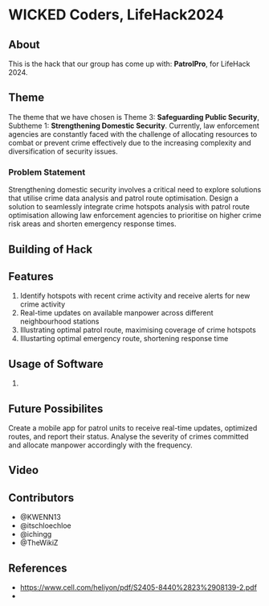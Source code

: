 # WICKED Coders, LifeHack2024
## About 
This is the hack that our group has come up with: **PatrolPro**, for LifeHack 2024.

## Theme
The theme that we have chosen is Theme 3: **Safeguarding Public Security**, Subtheme 1: **Strengthening Domestic Security**.
Currently, law enforcement agencies are constantly faced with the challenge of allocating resources to combat or prevent crime effectively due to the increasing complexity and diversification of security issues.
### Problem Statement
Strengthening domestic security involves a critical need to explore solutions that utilise crime data analysis and patrol route optimisation. Design a solution to seamlessly integrate crime hotspots analysis with patrol route optimisation allowing law enforcement agencies to prioritise on higher crime risk areas and shorten emergency response times.

## Building of Hack

## Features
1. Identify hotspots  with recent crime activity and receive alerts for new crime activity
2. Real-time updates on  available manpower across different neighbourhood stations
3. Illustrating optimal patrol route, maximising coverage of crime hotspots
4. Illustarting optimal emergency route, shortening response time
   
## Usage of Software
1.

## Future Possibilites
Create a mobile app for patrol units to receive real-time updates, optimized routes, and report their status.
Analyse the severity of crimes committed and allocate manpower accordingly with the frequency.

## Video
<Insert link>
  
## Contributors
- @KWENN13
- @itschloechloe
- @ichingg
- @TheWikiZ

## References
- <https://www.cell.com/heliyon/pdf/S2405-8440%2823%2908139-2.pdf>
- <Crime Database set>
